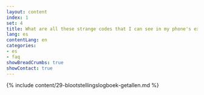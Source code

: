 ```yaml
---
layout: content
index: 1
set: 4
title: What are all these strange codes that I can see in my phone's exposure log?
lang: es
contentLang: en
categories:
- es
- faq
showBreadCrumbs: true
showContact: true
---
```

{% include content/29-blootstellingslogboek-getallen.md %}
